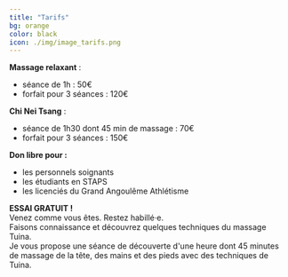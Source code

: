 ```yaml
---
title: "Tarifs"
bg: orange
color: black
icon: ./img/image_tarifs.png
---
```


**Massage relaxant** :
 - séance de 1h : 50€   
 - forfait pour 3 séances : 120€

**Chi Nei Tsang** :
 - séance de 1h30 dont 45 min de massage : 70€  
 - forfait pour 3 séances : 150€

<!--
**tuina** :
 - séance de 2h dont 1h30 de massage : 70€  
 - forfait pour 3 séances : 150€
-->

 **Don libre pour :**
  - les personnels soignants
  - les étudiants en STAPS
  - les licenciés du Grand Angoulême Athlétisme

  **ESSAI GRATUIT !**  
  Venez comme vous êtes. Restez habillé·e.  
  Faisons connaissance et découvrez quelques techniques du massage Tuina.  
  Je vous propose une séance de découverte d'une heure dont 45 minutes de massage de la tête, des mains et des pieds avec des techniques de Tuina.

